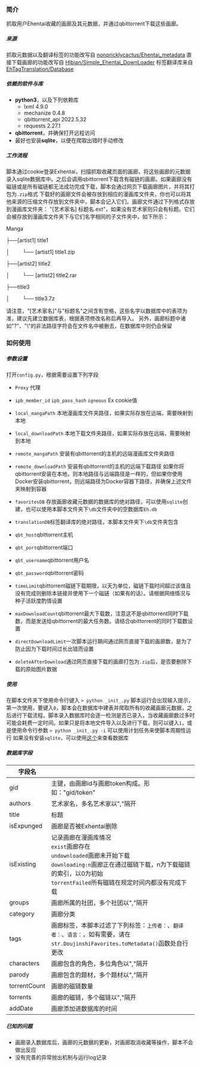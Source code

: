 ### 简介

抓取用户Ehentai收藏的画廊及其元数据，并通过qbittorrent下载这些画廊。

##### 来源

抓取元数据以及翻译标签的功能改写自 [nonpricklycactus/Ehentai_metadata](https://github.com/nonpricklycactus/Ehentai_metadata)
直接下载画廊的功能改写自 [HIbian/Simple_Ehentai_DownLoader](https://github.com/HIbian/Simple_Ehentai_DownLoader)
标签翻译库来自 [EhTagTranslation/Database](https://github.com/EhTagTranslation/Database)

##### 依赖的软件与库

* **python3**，以及下列依赖库
  * lxml 4.9.0
  * mechanize 0.4.8
  * qbittorrent_api 2022.5.32
  * requests 2.27.1
* **qbittorrent**，并确保打开远程访问
* 最好也安装**sqlite**，以便在爬取出错时手动修改

##### 工作流程

脚本通过cookie登录Exhentai，扫描抓取收藏页面的画廊，将这些画廊的元数据录入sqlite数据库中。之后会调用qbittorrent下载含有磁链的画廊。如果画廊没有磁链或是所有磁链都无法成功完成下载，脚本会通过网页下载画廊图片，并将其打包为``.zip``格式
下载好的画廊文件会被存放到相应的漫画库文件夹，你也可以将其他来源的压缩文件存放到文件夹中，脚本会记入它们。画廊文件通过下列格式存放到漫画库文件夹：
"[艺术家名] 标题名.ext"，如果没有艺术家则只会有标题。它们会被存放到漫画库文件夹下与它们名字相同的子文件夹中，如下所示：

Manga

├──[artist1] title1

│&ensp;&ensp;&ensp;&ensp;&ensp;└── [artist1] title1.zip

├──[artist2] title2

│&ensp;&ensp;&ensp;&ensp;&ensp;└── [artist2] title2.rar

├──title3

│&ensp;&ensp;&ensp;&ensp;&ensp;└── title3.7z


请注意，"[艺术家名]"与"标题名"之间含有空格，这些名字以数据库中的表项为准，建议先建立数据库表，根据表项修改名称后再导入。
另外，画廊标题中诸如"?"、"\\"的非法路径字符会在文件名中被删去，在数据库中则仍会保留

### 如何使用

##### 参数设置

打开`config.py`，根据需要设置下列字段

* `Proxy` 代理
* `ipb_member_id` `ipb_pass_hash` `igneous` Ex cookie值
  
* `local_mangaPath` 本地漫画库文件夹路径，如果实际存放在远端，需要映射到本地
* `local_downloadPath` 本地下载文件夹路径，如果实际存放在远端，需要映射到本地
* `remote_mangaPath` 安装有qbittorrent的主机的远端漫画库文件夹路径
* `remote_downloadPath` 安装有qbittorrent的主机的远端下载路径
  如果你将qbittorrent安装在本地，则本地路径与远端路径是一样的，但如果你使用Docker安装qbittorrent，则远端路径为Docker容器下路径，并确保上述文件夹映射到容器
* `favoritesDB` 存放画廊收藏元数据的数据库的绝对路径，可以使用`sqlite`创建，也可以使用本脚本文件夹下``\db``文件夹中的空数据库``Eh.db``
* `translationDB`标签翻译库的绝对路径，本脚本文件夹下``\db``文件夹包含
* `qbt_host`qbittorrent主机
* `qbt_port`qbittorrent端口
* `qbt_username`qbittorrent用户名
* `qbt_password`qbittorrent密码
* `timeLimit`qbittorrent磁链下载期限，以天为单位，磁链下载时间超过该值且没有完成则删除本链接并使用下一个磁链（如果有的话）。请根据网络情况与种子活跃度酌情设置
* `maxDownloadCount`qbittorrent最大下载数，注意这不是qbittorrent同时下载数，而是发送给qbittorrent的最大任务数。请结合qbittorrent的同时下载数设置
* `directDownloadLimit`一次脚本运行期间通过网页直接下载的画廊数，是为了防止因为下载时间过长出错而设置
* `deleteAfterDownload`通过网页直接下载的画廊打包为``.zip``后，是否要删除下载的原始图片数据

##### 使用

在脚本文件夹下使用命令行键入
```> python _init_.py```
脚本运行会出现输入提示，第一次使用，要键入```0```，脚本会在数据库中建表并爬取所有的收藏画廊元数据，之后进行下载流程。脚本录入数据库时会逐一检测是否已录入，当收藏画廊数过多时可能会耗费一定时间。如果只是将本地文件导入以及进行下载，则可以键入```1```，或是使用命令行参数
```> python _init_.py -i```
可以使用计划任务来使脚本周期性运行
如果没有安装```sqlite```，可以使用[这个](https://inloop.github.io/sqlite-viewer/)来查看数据库

##### 数据库字段

| 字段名 |  |
|  ----  | ----  |
| gid |主键，由画廊id与画廊token构成。形如："gid/token"
|authors|艺术家名，多名艺术家以","隔开
|title|标题
|isExpunged|画廊是否被Exhentai删除
|isExisting|记录画廊在漫画库情况<br>```exist```画廊存在<br>```undownloaded```画廊未开始下载<br>```downloading:n```画廊正在通过磁链下载，n为下载磁链的索引，以0为初始<br>```torrentFailed```所有磁链在规定时间内都没有完成下载
|groups|画廊所属的社团，多个社团以","隔开
|category|画廊分类
|tags|画廊标签，本脚本过滤了下列标签：```上传者：```、```翻译者：```、```语言：```，如有需要，请在```str.DoujinshiFavorites.toMetadata()```函数处自行更改
|characters|画廊包含的角色，多位角色以","隔开
|parody|画廊包含的题材，多个题材以","隔开
|torrentCount|画廊的磁链数量
|torrents|画廊的磁链，多个磁链以","隔开
|addDate|画廊添加进数据库的时间

##### 已知的问题

* 画廊录入数据库后，画廊的元数据的更新，对画廊取消收藏等操作，脚本不会做出反应
* 没有完善的异常抛出机制与运行log记录
